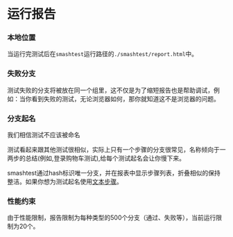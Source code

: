 # 运行报告

### 本地位置

当运行完测试后在`smashtest`运行路径的`./smashtest/report.html`中。

### 失败分支

测试失败的分支将被放在同一个组里，这不仅是为了缩短报告也是帮助调试，例如：当你看到失败的测试，无论浏览器如何，那你就知道这不是浏览器的问题。

### 分支起名

我们相信测试不应该被命名

测试看起来跟其他测试很相似，实际上只有一个步骤的分支很常见，名称倾向于一两步的总结\(例如,登录购物车测试\),给每个测试起名会让你慢下来。

smashtest通过hash标识唯一分支，并在报表中显示步骤列表，折叠相似的保持整洁。如果你想为测试起名使用[文本步骤](/charpter1-syntax.md)。

### 性能约束

由于性能限制，报告限制为每种类型的500个分支（通过、失败等），当前运行限制为20个。

